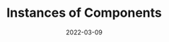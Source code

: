 ﻿---
title: Instances of Components
toc: false
type: specs
layout:  package
date: "2022-03-09"
draft: false
specification: VEC
version: 2.0.0
documentType: "Recommendation"
elementType:  Package
menu:
  VEC-2.0.0:    
    identifier: instances-of-components
    weight: 1007 

# Prev/next pager order (if `docs_section_pager` enabled in `params.toml`)
weight: 1007
---
